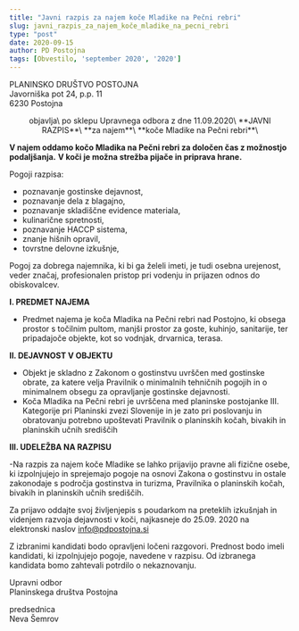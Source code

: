 ```yaml
---
title: "Javni razpis za najem koče Mladike na Pečni rebri"
slug: javni_razpis_za_najem_koče_mladike_na_pecni_rebri
type: "post"
date: 2020-09-15
author: PD Postojna
tags: [Obvestilo, 'september 2020', '2020']
---
```

PLANINSKO DRUŠTVO POSTOJNA\
Javorniška pot 24, p.p. 11\
6230 Postojna


<center>
objavlja\
po sklepu Upravnega odbora z dne 11.09.2020\
**JAVNI RAZPIS**\
**za najem**\
**koče Mladike na Pečni rebri**\
</center>


**V najem oddamo kočo Mladika na Pečni rebri za določen čas z možnostjo podaljšanja.**
**V koči je možna strežba pijače in priprava hrane.**

Pogoji razpisa:

- poznavanje gostinske dejavnost,
- poznavanje dela z blagajno, 
- poznavanje skladiščne evidence materiala,  
- kulinarične spretnosti, 
- poznavanje HACCP sistema, 
- znanje hišnih opravil,
- tovrstne delovne izkušnje, 

Pogoj za dobrega najemnika, ki bi ga želeli imeti, je tudi osebna urejenost, veder značaj, profesionalen pristop pri vodenju  in prijazen odnos do obiskovalcev.

**I. PREDMET NAJEMA**

-  Predmet najema je koča Mladika na Pečni rebri nad Postojno, ki obsega prostor s točilnim pultom, manjši prostor za goste, kuhinjo, sanitarije,  ter pripadajoče objekte, kot so vodnjak, drvarnica, terasa.

**II. DEJAVNOST V OBJEKTU**
 
- Objekt je skladno z Zakonom o gostinstvu uvrščen med gostinske obrate, za katere  velja Pravilnik o minimalnih tehničnih pogojih  in o minimalnem obsegu za opravljanje gostinske dejavnosti.
- Koča Mladika na Pečni rebri je uvrščena med planinske postojanke III. Kategorije pri Planinski zvezi Slovenije in je zato pri poslovanju in obratovanju potrebno upoštevati Pravilnik o planinskih kočah, bivakih in planinskih učnih središčih 

**III. UDELEŽBA NA RAZPISU**

-Na razpis za najem koče Mladike  se lahko prijavijo pravne ali fizične osebe, ki izpolnjujejo in sprejemajo pogoje na osnovi Zakona o gostinstvu in ostale zakonodaje s področja gostinstva in turizma, Pravilnika o planinskih kočah, bivakih in planinskih učnih središčih.

Za prijavo oddajte svoj življenjepis s poudarkom na preteklih izkušnjah in videnjem razvoja dejavnosti v koči, najkasneje do 25.09. 2020 na elektronski naslov info@pdpostojna.si 

Z izbranimi kandidati bodo opravljeni ločeni razgovori. Prednost bodo imeli kandidati, ki izpolnjujejo pogoje, navedene v razpisu. Od izbranega kandidata bomo zahtevali potrdilo o nekaznovanju.


Upravni odbor\
Planinskega društva Postojna

predsednica\
Neva Šemrov